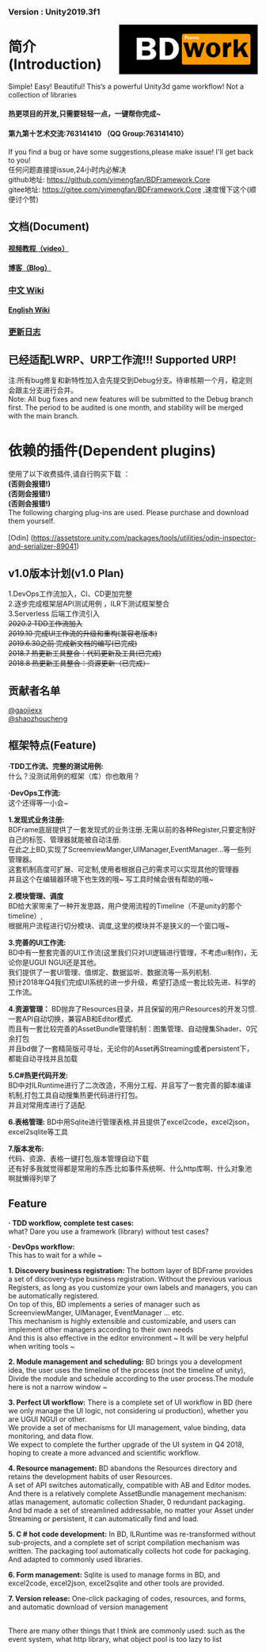 ### Version : Unity2019.3f1  
<img src="./BDTemp/Img/logo.png" width = "280" height = "100" div align=right />

# 简介(Introduction)
Simple! Easy! Beautiful!  This‘s a powerful Unity3d game workflow! Not a collection of libraries  

#### 热更项目的开发,只需要轻轻一点，一键帮你完成~  

#### 第九第十艺术交流:763141410 （QQ Group:763141410）  
If you find a bug or have some suggestions,please make issue! I'll get back to you!  
任何问题直接提issue,24小时内必解决   
github地址: https://github.com/yimengfan/BDFramework.Core  
gitee地址: https://gitee.com/yimengfan/BDFramework.Core  ,速度慢下这个(顺便讨个赞)

## 文档(Document)  
 #### [  视频教程（video）](https://www.bilibili.com/video/av78814115/)
 #### [  博客（Blog）](https://zhuanlan.zhihu.com/c_177032018)
 ### [中文 Wiki](https://www.yuque.com/naipaopao/eg6gik)  
 #### [English Wiki](http://www.nekosang.com)  
 ### [  更新日志 ](https://github.com/yimengfan/BDFramework.Core/wiki/V0.01-%E6%9B%B4%E6%96%B0%E6%97%A5%E5%BF%97)  
 ## 已经适配LWRP、URP工作流!!!    Supported URP!
注:所有bug修复和新特性加入会先提交到Debug分支。待审核期一个月，稳定则会跟主分支进行合并。  
Note: All bug fixes and new features will be submitted to the Debug branch first. The period to be audited is one month, and stability will be merged with the main branch.


# 依赖的插件(Dependent plugins)
使用了以下收费插件,请自行购买下载 ：  
**(否则会报错!)**  
**(否则会报错!)**  
**(否则会报错!)**  
The following charging plug-ins are used. Please purchase and download them yourself.  
<br>[Odin] (https://assetstore.unity.com/packages/tools/utilities/odin-inspector-and-serializer-89041)  

## v1.0版本计划(v1.0 Plan)
1.DevOps工作流加入，CI、CD更加完整  
2.逐步完成框架层API测试用例 ，ILR下测试框架整合  
3.Serverless 后端工作流引入
<br> ~~2020.2 TDD工作流加入~~
<br> ~~2019.10 完成UI工作流的升级和重构(兼容老版本)~~
<br> ~~2019.6.30之前 完成新文档的编写(已完成)
<br> 2018.7 热更新工具整合：代码更新及工具(已完成)
<br> 2018.8 热更新工具整合：资源更新（已完成）~~  
## 贡献者名单
[@gaojiexx](https://github.com/gaojiexx)  
[@shaozhoucheng](https://github.com/shaozhoucheng)  
## 框架特点(Feature)
   **·TDD工作流、完整的测试用例:**  
   什么？没测试用例的框架（库）你也敢用？  
   
   **·DevOps工作流:**  
   这个还得等一小会~
  
   **1.发现式业务注册:**  
   BDFrame底层提供了一套发现式的业务注册.无需以前的各种Register,只要定制好自己的标签、管理器就能被自动注册.  
   在此之上BD,实现了ScreenviewManger,UIManager,EventManager...等一些列管理器。  
   这套机制高度可扩展、可定制,使用者根据自己的需求可以实现其他的管理器  
   并且这个在编辑器环境下也生效的哦~ 写工具时候会很有帮助的哦~  
   
   **2.模块管理、调度**  
   BD给大家带来了一种开发思路，用户使用流程的Timeline（不是unity的那个timeline）,  
   根据用户流程进行切分模块、调度,这里的模块并不是狭义的一个窗口哦~  
   
   **3.完善的UI工作流:**  
   BD中有一整套完善的UI工作流(这里我们只对UI逻辑进行管理，不考虑ui制作)，无论你是UGUI NGUI还是其他。  
   我们提供了一套UI管理、值绑定、数据监听、数据流等一系列机制.  
   预计2018年Q4我们完成UI系统的进一步升级，希望打造成一套比较先进、科学的工作流。  
  
   **4.资源管理：**
   BD抛弃了Resources目录，并且保留的用户Resources的开发习惯.  
   一套API自动切换，兼容AB和Editor模式.  
   而且有一套比较完善的AssetBundle管理机制：图集管理、自动搜集Shader、0冗余打包  
   并且bd做了一套精简版可寻址，无论你的Asset再Streaming或者persistent下，都能自动寻找并且加载  
 
   **5.C#热更代码开发:**  
   BD中对ILRuntime进行了二次改造，不用分工程、并且写了一套完善的脚本编译机制,打包工具自动搜集热更代码进行打包。  
   并且对常用库进行了适配.  
   
   **6.表格管理:** 
   BD中用Sqlite进行管理表格,并且提供了excel2code，excel2json，excel2sqlite等工具  
   
   **7.版本发布:**  
   代码、资源、表格一键打包,版本管理自动下载  
   还有好多我就觉得都是常用的东西:比如事件系统啊、什么http库啊、什么对象池啊就懒得列举了
   ## Feature  

 **· TDD workflow, complete test cases:**  
 what? Dare you use a framework (library) without test cases?  
 
**· DevOps workflow:**  
   This has to wait for a while ~  
   
   **1. Discovery business registration:**
   The bottom layer of BDFrame provides a set of discovery-type business registration. Without the previous various Registers, as long as you customize your own labels and managers, you can be automatically registered.  
   On top of this, BD implements a series of manager such as ScreenviewManger, UIManager, EventManager ... etc.  
   This mechanism is highly extensible and customizable, and users can implement other managers according to their own needs  
   And this is also effective in the editor environment ~ It will be very helpful when writing tools ~  
   
   **2. Module management and scheduling:**
   BD brings you a development idea, the user uses the timeline of the process (not the timeline of unity),  
   Divide the module and schedule according to the user process.The module here is not a narrow window ~  
   
   **3. Perfect UI workflow:**
   There is a complete set of UI workflow in BD (here we only manage the UI logic, not considering ui production), whether you are UGUI NGUI or other.  
   We provide a set of mechanisms for UI management, value binding, data monitoring, and data flow.  
   We expect to complete the further upgrade of the UI system in Q4 2018, hoping to create a more advanced and scientific workflow.  
 
**4. Resource management:**
   BD abandons the Resources directory and retains the development habits of user Resources.  
   A set of API switches automatically, compatible with AB and Editor modes.  
   And there is a relatively complete AssetBundle management mechanism: atlas management, automatic collection Shader, 0 redundant packaging.  
   And bd made a set of streamlined addressable, no matter your Asset under Streaming or persistent, it can automatically find and load.
   
   **5. C # hot code development:**
   In BD, ILRuntime was re-transformed without sub-projects, and a complete set of script compilation mechanism was written. The packaging tool automatically collects hot code for packaging.  
   And adapted to commonly used libraries. 
   
**6. Form management:**
   Sqlite is used to manage forms in BD, and excel2code, excel2json, excel2sqlite and other tools are provided.  
   
**7. Version release:**
   One-click packaging of codes, resources, and forms, and automatic download of version management  
     
   </br>There are many other things that I think are commonly used: such as the event system, what http library, what object pool is too lazy to list  

